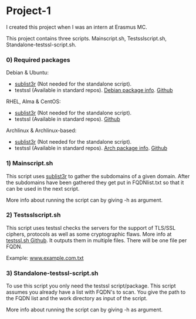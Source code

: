 # Project-1

I created this project when I was an intern at Erasmus MC.

This project contains three scripts. Mainscript.sh, Testsslscript.sh, Standalone-testssl-script.sh.

### 0) Required packages

Debian & Ubuntu:
* [sublist3r](https://github.com/aboul3la/Sublist3r) (Not needed for the standalone script).
* testssl (Available in standard repos). [Debian package info](https://packages.debian.org/bullseye/testssl.sh). 
  [Github](https://github.com/drwetter/testssl.sh)

RHEL, Alma & CentOS:
* [sublist3r](https://github.com/aboul3la/Sublist3r) (Not needed for the standalone script).
* testssl (Available in standard repos). [Github](https://github.com/drwetter/testssl.sh)

Archlinux & Archlinux-based:
* [sublist3r](https://github.com/aboul3la/Sublist3r) (Not needed for the standalone script).
* testssl (Available in standard repos). [Arch package info](https://archlinux.org/packages/community/any/testssl.sh/).  [Github](https://github.com/drwetter/testssl.sh)

### 1) Mainscript.sh

This script uses [sublist3r](https://github.com/aboul3la/Sublist3r) to gather the subdomains of a given domain. After the subdomains have been gathered they get put in FQDNlist.txt so that it can be used in the next script.

More info about running the script can by giving -h as argument.

### 2) Testsslscript.sh

This script uses testssl checks the servers for the support of TLS/SSL ciphers, protocols as well as some cryptographic flaws. More info at [testssl.sh Github](https://github.com/drwetter/testssl.sh). It outputs them in multiple files. There will be one file per FQDN. 

Example:
www.example.com.txt


### 3) Standalone-testssl-script.sh

To use this script you only need the testssl script/package. This script assumes you already have a list with FQDN's to scan. You give the path to the FQDN list and the work directory as input of the script.

More info about running the script can by giving -h as argument.

